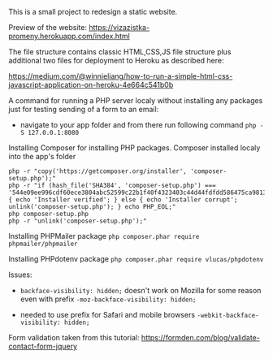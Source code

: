 This is a small project to redesign a static website.

Preview of the website:
https://vizazistka-promeny.herokuapp.com/index.html


The file structure contains classic HTML,CSS,JS file structure plus additional two files for deployment to Heroku as described here:

https://medium.com/@winnieliang/how-to-run-a-simple-html-css-javascript-application-on-heroku-4e664c541b0b


A command for running a PHP server localy without installing any packages just for testing sending of a form to an email:

- navigate to your app folder and from there run following command
`php -S 127.0.0.1:8080`

Installing Composer for installing PHP packages.
Composer installed localy into the app's folder
```
php -r "copy('https://getcomposer.org/installer', 'composer-setup.php');"
php -r "if (hash_file('SHA384', 'composer-setup.php') === '544e09ee996cdf60ece3804abc52599c22b1f40f4323403c44d44fdfdd586475ca9813a858088ffbc1f233e9b180f061') { echo 'Installer verified'; } else { echo 'Installer corrupt'; unlink('composer-setup.php'); } echo PHP_EOL;"
php composer-setup.php
php -r "unlink('composer-setup.php');" 
```

Installing PHPMailer package
`php composer.phar require phpmailer/phpmailer `

Installing PHPdotenv package
`php composer.phar require vlucas/phpdotenv`


Issues:
- `backface-visibility: hidden;` doesn't work on Mozilla for some reason even with prefix `-moz-backface-visibility: hidden;`

- needed to use prefix for Safari and mobile browsers
`-webkit-backface-visibility: hidden;`

Form validation taken from this tutorial:
https://formden.com/blog/validate-contact-form-jquery